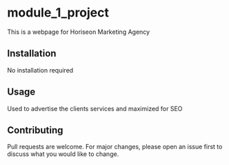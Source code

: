 # module_1_project

This is a webpage for Horiseon Marketing Agency

## Installation

No installation required

## Usage

Used to advertise the clients services and maximized for SEO


## Contributing

Pull requests are welcome. For major changes, please open an issue first to discuss what you would like to change.

